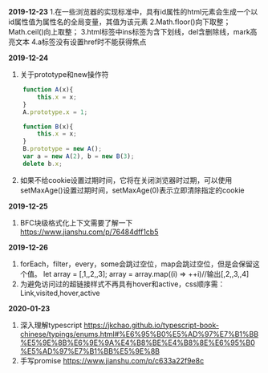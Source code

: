 **2019-12-23**
1.在一些浏览器的实现标准中，具有id属性的html元素会生成一个以id属性值为属性名的全局变量，其值为该元素
2.Math.floor()向下取整；Math.ceil()向上取整；
3.html标签中ins标签为含下划线，del含删除线，mark高亮文本
4.a标签没有设置href时不能获得焦点

**2019-12-24**
1. 关于prototype和new操作符
```javascript
    function A(x){
        this.x = x;
    }
    A.prototype.x = 1;

    function B(x){
        this.x = x;
    }
    B.prototype = new A();
    var a = new A(2), b = new B(3);
    delete b.x;
```
2. 如果不给cookie设置过期时间，它将在关闭浏览器时过期，可以使用setMaxAge()设置过期时间，setMaxAge(0)表示立即清除指定的cookie

**2019-12-25**
1. BFC块级格式化上下文需要了解一下
    https://www.jianshu.com/p/76484dff1cb5

**2019-12-26**
1. forEach，filter，every，some会跳过空位，map会跳过空位，但是会保留这个值。
    let array = [,1,,2,,3];
    array = array.map((i) => ++i)//输出[,2,,3,,4]
2. 为避免访问过的超链接样式不再具有hover和active，css顺序需：Link,visited,hover,active

**2020-01-23**
1. 深入理解typescript https://jkchao.github.io/typescript-book-chinese/typings/enums.html#%E6%95%B0%E5%AD%97%E7%B1%BB%E5%9E%8B%E6%9E%9A%E4%B8%BE%E4%B8%8E%E6%95%B0%E5%AD%97%E7%B1%BB%E5%9E%8B
2. 手写promise https://www.jianshu.com/p/c633a22f9e8c